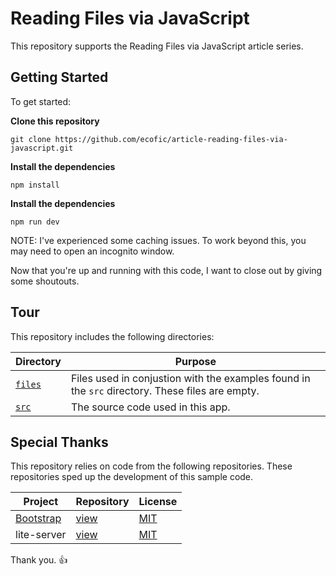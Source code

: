 # Reading Files via JavaScript
This repository supports the Reading Files via JavaScript article series.

## Getting Started
To get started:

**Clone this repository**
```
git clone https://github.com/ecofic/article-reading-files-via-javascript.git
```

**Install the dependencies**
```
npm install
```

**Install the dependencies**
```
npm run dev
```
NOTE: I've experienced some caching issues. To work beyond this, you may need to open an incognito window.

Now that you're up and running with this code, I want to close out by giving some shoutouts.

## Tour
This repository includes the following directories:

| Directory           | Purpose                                                                                         |
|---------------------|-------------------------------------------------------------------------------------------------|
| [`files`](./files/) | Files used in conjustion with the examples found in the `src` directory. These files are empty. |
| [`src`](./src/)     | The source code used in this app.                                                               |

## Special Thanks
This repository relies on code from the following repositories.
These repositories sped up the development of this sample code.

| Project                                | Repository                                      | License                                                          |
|----------------------------------------|-------------------------------------------------|------------------------------------------------------------------|
| [Bootstrap](https://getbootstrap.com/) | [view](https://github.com/twbs/bootstrap)       | [MIT](https://github.com/twbs/bootstrap/blob/main/LICENSE)       |
| lite-server                            | [view](https://github.com/johnpapa/lite-server) | [MIT](https://github.com/johnpapa/lite-server/blob/main/LICENSE) |

Thank you. 👍